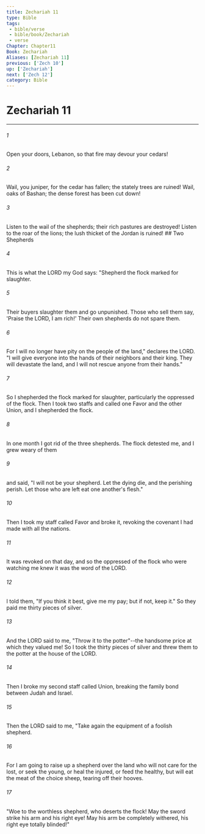 ```yaml
---
title: Zechariah 11
type: Bible
tags:
 - bible/verse
 - bible/book/Zechariah
 - verse
Chapter: Chapter11
Book: Zechariah
Aliases: [Zechariah 11]
previous: ['Zech 10']
up: ['Zechariah']
next: ['Zech 12']
category: Bible
---
```

# Zechariah 11

***


###### 1 
Open your doors, Lebanon, so that fire may devour your cedars! 

###### 2 
Wail, you juniper, for the cedar has fallen; the stately trees are ruined! Wail, oaks of Bashan; the dense forest has been cut down! 

###### 3 
Listen to the wail of the shepherds; their rich pastures are destroyed! Listen to the roar of the lions; the lush thicket of the Jordan is ruined! ## Two Shepherds 

###### 4 
This is what the LORD my God says: "Shepherd the flock marked for slaughter. 

###### 5 
Their buyers slaughter them and go unpunished. Those who sell them say, 'Praise the LORD, I am rich!' Their own shepherds do not spare them. 

###### 6 
For I will no longer have pity on the people of the land," declares the LORD. "I will give everyone into the hands of their neighbors and their king. They will devastate the land, and I will not rescue anyone from their hands." 

###### 7 
So I shepherded the flock marked for slaughter, particularly the oppressed of the flock. Then I took two staffs and called one Favor and the other Union, and I shepherded the flock. 

###### 8 
In one month I got rid of the three shepherds. The flock detested me, and I grew weary of them 

###### 9 
and said, "I will not be your shepherd. Let the dying die, and the perishing perish. Let those who are left eat one another's flesh." 

###### 10 
Then I took my staff called Favor and broke it, revoking the covenant I had made with all the nations. 

###### 11 
It was revoked on that day, and so the oppressed of the flock who were watching me knew it was the word of the LORD. 

###### 12 
I told them, "If you think it best, give me my pay; but if not, keep it." So they paid me thirty pieces of silver. 

###### 13 
And the LORD said to me, "Throw it to the potter"--the handsome price at which they valued me! So I took the thirty pieces of silver and threw them to the potter at the house of the LORD. 

###### 14 
Then I broke my second staff called Union, breaking the family bond between Judah and Israel. 

###### 15 
Then the LORD said to me, "Take again the equipment of a foolish shepherd. 

###### 16 
For I am going to raise up a shepherd over the land who will not care for the lost, or seek the young, or heal the injured, or feed the healthy, but will eat the meat of the choice sheep, tearing off their hooves. 

###### 17 
"Woe to the worthless shepherd, who deserts the flock! May the sword strike his arm and his right eye! May his arm be completely withered, his right eye totally blinded!" 
